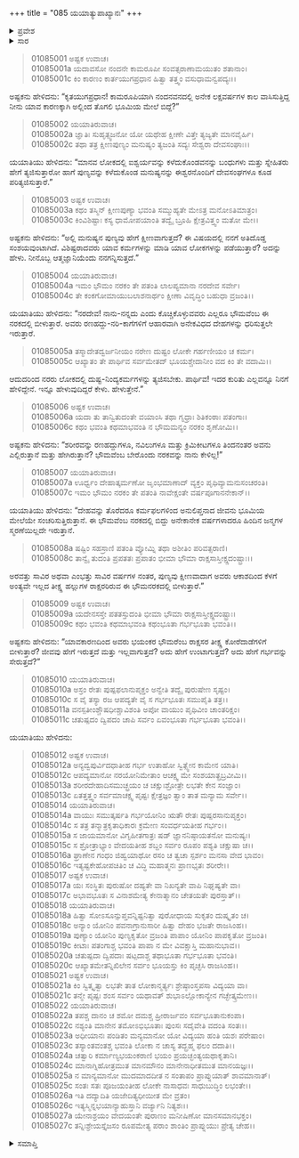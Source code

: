 +++
title = "085 ಯಯಾತ್ಯುಪಾಖ್ಯಾನಃ"
+++

<details><summary>ಪ್ರವೇಶ</summary>


।।   ಓಂ ಓಂ ನಮೋ ನಾರಾಯಣಾಯ।।   ಶ್ರೀ ವೇದವ್ಯಾಸಾಯ ನಮಃ ।।

ಶ್ರೀ ಕೃಷ್ಣದ್ವೈಪಾಯನ ವೇದವ್ಯಾಸ ವಿರಚಿತ  

**ಶ್ರೀ ಮಹಾಭಾರತ**

**ಆದಿ ಪರ್ವ**

**ಸಂಭವ ಪರ್ವ**

**ಅಧ್ಯಾಯ 85**

</details>


<details><summary>ಸಾರ</summary>

ಅಷ್ಟಕ ಮತ್ತು ಯಯಾತಿಯರ ಸಂವಾದ (1-27)

</details>

> 01085001 ಅಷ್ಟಕ ಉವಾಚ।  
01085001a ಯದಾವಸೋ ನಂದನೇ ಕಾಮರೂಪೀ ಸಂವತ್ಸರಾಣಾಮಯುತಂ ಶತಾನಾಂ।   
01085001c ಕಿಂ ಕಾರಣಂ ಕಾರ್ತಯುಗಪ್ರಧಾನ ಹಿತ್ವಾ ತತ್ತ್ವಂ ವಸುಧಾಮನ್ವಪದ್ಯಃ।।

ಅಷ್ಟಕನು ಹೇಳಿದನು: “ಕೃತಯುಗಪ್ರಧಾನ! ಕಾಮರೂಪಿಯಾಗಿ ನಂದನವನದಲ್ಲಿ ಅನೇಕ ಲಕ್ಷವರ್ಷಗಳ ಕಾಲ ವಾಸಿಸುತ್ತಿದ್ದ ನೀನು ಯಾವ ಕಾರಣಕ್ಕಾಗಿ ಅಲ್ಲಿಂದ ತೊಗಲಿ ಭೂಮಿಯ ಮೇಲೆ ಬಿದ್ದೆ?”

> 01085002 ಯಯಾತಿರುವಾಚ।  
01085002a ಜ್ಞಾತಿಃ ಸುಹೃತ್ಸ್ವಜನೋ ಯೋ ಯಥೇಹ ಕ್ಷೀಣೇ ವಿತ್ತೇ ತ್ಯಜ್ಯತೇ ಮಾನವೈರ್ಹಿ।  
01085002c ತಥಾ ತತ್ರ ಕ್ಷೀಣಪುಣ್ಯಂ ಮನುಷ್ಯಂ ತ್ಯಜಂತಿ ಸದ್ಯಃ ಸೇಶ್ವರಾ ದೇವಸಂಘಾಃ।।

ಯಯಾತಿಯು ಹೇಳಿದನು: “ಮಾನವ ಲೋಕದಲ್ಲಿ ಐಶ್ವರ್ಯವನ್ನು ಕಳೆದುಕೊಂಡವನನ್ನು ಬಂಧುಗಳು ಮತ್ತು ಸ್ನೇಹಿತರು ಹೇಗೆ ತ್ಯಜಿಸುತ್ತಾರೋ ಹಾಗೆ ಪುಣ್ಯವನ್ನು ಕಳೆದುಕೊಂಡ ಮನುಷ್ಯನನ್ನು ಈಶ್ವರನೊಂದಿಗೆ ದೇವಸಂಘಗಳೂ ಕೂಡ ಪರಿತ್ಯಜಿಸುತ್ತಾರೆ.”

> 01085003 ಅಷ್ಟಕ ಉವಾಚ।  
01085003a ಕಥಂ ತಸ್ಮಿನ್ ಕ್ಷೀಣಪುಣ್ಯಾ ಭವಂತಿ ಸಮ್ಮುಹ್ಯತೇ ಮೇಽತ್ರ ಮನೋಽತಿಮಾತ್ರಂ।  
01085003c ಕಿಂವಿಶಿಷ್ಟಾಃ ಕಸ್ಯ ಧಾಮೋಪಯಾಂತಿ ತದ್ವೈ ಬ್ರೂಹಿ ಕ್ಷೇತ್ರವಿತ್ತ್ವಂ ಮತೋ ಮೇ।।

ಅಷ್ಟಕನು ಹೇಳಿದನು: “ಅಲ್ಲಿ ಮನುಷ್ಯನ ಪುಣ್ಯವು ಹೇಗೆ ಕ್ಷೀಣವಾಗುತ್ತದೆ? ಈ ವಿಷಯದಲ್ಲಿ ನನಗೆ ಅತಿದೊಡ್ಡ ಸಂಶಯವುಂಟಾಗಿದೆ. ವಿಶಿಷ್ಟರಾದವರು ಯಾವ ಕರ್ಮಗಳನ್ನು ಮಾಡಿ ಯಾವ ಲೋಕಗಳನ್ನು ಪಡೆಯುತ್ತಾರೆ? ಅದನ್ನು ಹೇಳು. ನೀನೊಬ್ಬ ಆತ್ಮಜ್ಞಾನಿಯೆಂದು ನನಗನ್ನಿಸುತ್ತದೆ.”

> 01085004 ಯಯಾತಿರುವಾಚ।  
01085004a ಇಮಂ ಭೌಮಂ ನರಕಂ ತೇ ಪತಂತಿ ಲಾಲಪ್ಯಮಾನಾ ನರದೇವ ಸರ್ವೇ।  
01085004c ತೇ ಕಂಕಗೋಮಾಯುಬಲಾಶನಾರ್ಥಂ ಕ್ಷೀಣಾ ವಿವೃದ್ಧಿಂ ಬಹುಧಾ ವ್ರಜಂತಿ।।

ಯಯಾತಿಯು ಹೇಳಿದನು: “ನರದೇವ! ನಾನು-ನನ್ನದು ಎಂದು ಕೊಚ್ಚಿಕೊಳ್ಳುವವರು ಎಲ್ಲರೂ ಭೌಮವೆಂಬ ಈ ನರಕದಲ್ಲಿ ಬೀಳುತ್ತಾರೆ. ಅವರು ರಣಹದ್ದು-ನರಿ-ಕಾಗೆಗಳಿಗೆ ಆಹಾರವಾಗಿ ಅನೇಕವಿಧದ ದೇಹಗಳನ್ನು ಧರಿಸುತ್ತಲೇ ಇರುತ್ತಾರೆ.

> 01085005a ತಸ್ಮಾದೇತದ್ವರ್ಜನೀಯಂ ನರೇಣ ದುಷ್ಟಂ ಲೋಕೇ ಗರ್ಹಣೀಯಂ ಚ ಕರ್ಮ।  
01085005c ಆಖ್ಯಾತಂ ತೇ ಪಾರ್ಥಿವ ಸರ್ವಮೇತದ್ ಭೂಯಶ್ಚೇದಾನೀಂ ವದ ಕಿಂ ತೇ ವದಾಮಿ।।

ಆದುದರಿಂದ ನರರು ಲೋಕದಲ್ಲಿ ದುಷ್ಟ-ನಿಂದ್ಯಕರ್ಮಗಳನ್ನು ತ್ಯಜಿಸಬೇಕು. ಪಾರ್ಥಿವ! ಇದರ ಕುರಿತು ಎಲ್ಲವನ್ನೂ ನಿನಗೆ ಹೇಳಿದ್ದೇನೆ. ಇನ್ನೂ ಹೇಳುವುದಿದ್ದರೆ ಕೇಳು. ಹೇಳುತ್ತೇನೆ.”

> 01085006 ಅಷ್ಟಕ ಉವಾಚ।  
01085006a ಯದಾ ತು ತಾನ್ವಿತುದಂತೇ ವಯಾಂಸಿ ತಥಾ ಗೃಧ್ರಾಃ ಶಿತಿಕಂಠಾಃ ಪತಂಗಾಃ।  
01085006c ಕಥಂ ಭವಂತಿ ಕಥಮಾಭವಂತಿ ನ ಭೌಮಮನ್ಯಂ ನರಕಂ ಶೃಣೋಮಿ।।

ಅಷ್ಟಕನು ಹೇಳಿದನು: “ಶರೀರವನ್ನು ರಣಹದ್ದುಗಳೂ, ನವಿಲುಗಳೂ ಮತ್ತು ಕ್ರಿಮಿಕೀಟಗಳೂ ತಿಂದನಂತರ ಅವನು ಎಲ್ಲಿರುತ್ತಾನೆ ಮತ್ತು ಹೇಗಿರುತ್ತಾನೆ? ಭೌಮವೆಂಬ ಬೇರೊಂದು ನರಕವನ್ನು ನಾನು ಕೇಳಿಲ್ಲ!”

> 01085007 ಯಯಾತಿರುವಾಚ।  
01085007a ಊರ್ಧ್ವಂ ದೇಹಾತ್ಕರ್ಮಣೋ ಜೃಂಭಮಾಣಾದ್ ವ್ಯಕ್ತಂ ಪೃಥಿವ್ಯಾಮನುಸಂಚರಂತಿ।  
01085007c ಇಮಂ ಭೌಮಂ ನರಕಂ ತೇ ಪತಂತಿ ನಾವೇಕ್ಷಂತೇ ವರ್ಷಪೂಗಾನನೇಕಾನ್।।

ಯಯಾತಿಯು ಹೇಳಿದನು: “ದೇಹವನ್ನು ತೊರೆದರೂ ಕರ್ಮಫಲಗಳಿಂದ ಅನುಲಿಪ್ತನಾದ ಜೀವನು ಭೂಮಿಯ ಮೇಲೆಯೇ ಸಂಚರಿಸುತ್ತಿರುತ್ತಾನೆ. ಈ ಭೌಮವೆಂಬ ನರಕದಲ್ಲಿ ಬಿದ್ದು ಅನೇಕಾನೇಕ ವರ್ಷಗಳಾದರೂ ಹಿಂದಿನ ಜನ್ಮಗಳ ಸ್ಮರಣೆಯಿಲ್ಲದೇ ಇರುತ್ತಾನೆ.

> 01085008a ಷಷ್ಟಿಂ ಸಹಸ್ರಾಣಿ ಪತಂತಿ ವ್ಯೋಮ್ನಿ ತಥಾ ಅಶೀತಿಂ ಪರಿವತ್ಸರಾಣಿ।  
01085008c ತಾನ್ವೈ ತುದಂತಿ ಪ್ರಪತತಃ ಪ್ರಪಾತಂ ಭೀಮಾ ಭೌಮಾ ರಾಕ್ಷಸಾಸ್ತೀಕ್ಷ್ಣದಂಷ್ಟ್ರಾಃ।।

ಅರವತ್ತು ಸಾವಿರ ಅಥವಾ ಎಂಭತ್ತು ಸಾವಿರ ವರ್ಷಗಳ ನಂತರ, ಪುಣ್ಯವು ಕ್ಷೀಣವಾದಾಗ ಅವರು ಆಕಾಶದಿಂದ ಕೆಳಗೆ ಅಂತ್ಯವೇ ಇಲ್ಲದ ತೀಕ್ಷ್ಣ ಹಲ್ಲುಗಳ ರಾಕ್ಷರರಿರುವ ಈ ಭೌಮನರಕದಲ್ಲಿ ಬೀಳುತ್ತಾರೆ.”

> 01085009 ಅಷ್ಟಕ ಉವಾಚ।  
01085009a ಯದೇನಸಸ್ತೇ ಪತತಸ್ತುದಂತಿ ಭೀಮಾ ಭೌಮಾ ರಾಕ್ಷಸಾಸ್ತೀಕ್ಷ್ಣದಂಷ್ಟ್ರಾಃ।  
01085009c ಕಥಂ ಭವಂತಿ ಕಥಮಾಭವಂತಿ ಕಥಂಭೂತಾ ಗರ್ಭಭೂತಾ ಭವಂತಿ।।

ಅಷ್ಟಕನು ಹೇಳಿದನು: “ಯಾವಕಾರಣದಿಂದ ಅವರು ಭಯಂಕರ ಭೌಮರೆಂಬ ರಾಕ್ಷಸರ ತೀಕ್ಷ್ಣ ಕೋರೆದಾಡೆಗಳಿಗೆ ಬೀಳುತ್ತಾರೆ? ಜೀವವು ಹೇಗೆ ಇರುತ್ತದೆ ಮತ್ತು ಇಲ್ಲವಾಗುತ್ತದೆ? ಅದು ಹೇಗೆ ಉಂಟಾಗುತ್ತದೆ? ಅದು ಹೇಗೆ ಗರ್ಭವನ್ನು ಸೇರುತ್ತದೆ?”

> 01085010 ಯಯಾತಿರುವಾಚ।  
01085010a ಅಸ್ರಂ ರೇತಃ ಪುಷ್ಪಫಲಾನುಪೃಕ್ತಂ ಅನ್ವೇತಿ ತದ್ವೈ ಪುರುಷೇಣ ಸೃಷ್ಟಂ।  
01085010c ಸ ವೈ ತಸ್ಯಾ ರಜ ಆಪದ್ಯತೇ ವೈ ಸ ಗರ್ಭಭೂತಃ ಸಮುಪೈತಿ ತತ್ರ।।  
01085011a ವನಸ್ಪತೀಂಶ್ಚೌಷಧೀಶ್ಚಾವಿಶಂತಿ ಅಪೋ ವಾಯುಂ ಪೃಥಿವೀಂ ಚಾಂತರಿಕ್ಷಂ।  
01085011c ಚತುಷ್ಪದಂ ದ್ವಿಪದಂ ಚಾಪಿ ಸರ್ವಂ ಏವಂಭೂತಾ ಗರ್ಭಭೂತಾ ಭವಂತಿ।।

ಯಯಾತಿಯು ಹೇಳಿದನು:

> 01085012 ಅಷ್ಟಕ ಉವಾಚ।  
01085012a ಅನ್ಯದ್ವಪುರ್ವಿದಧಾತೀಹ ಗರ್ಭ ಉತಾಹೋ ಸ್ವಿತ್ಸ್ವೇನ ಕಾಮೇನ ಯಾತಿ।  
01085012c ಆಪದ್ಯಮಾನೋ ನರಯೋನಿಮೇತಾಂ ಆಚಕ್ಷ್ವ ಮೇ ಸಂಶಯಾತ್ಪ್ರಬ್ರವೀಮಿ।।  
01085013a ಶರೀರದೇಹಾದಿಸಮುಚ್ಛ್ರಯಂ ಚ ಚಕ್ಷುಃಶ್ರೋತ್ರೇ ಲಭತೇ ಕೇನ ಸಂಜ್ಞಾಂ।  
01085013c ಏತತ್ತತ್ತ್ವಂ ಸರ್ವಮಾಚಕ್ಷ್ವ ಪೃಷ್ಟಃ ಕ್ಷೇತ್ರಜ್ಞಂ ತ್ವಾಂ ತಾತ ಮನ್ಯಾಮ ಸರ್ವೇ।।  
01085014 ಯಯಾತಿರುವಾಚ।  
01085014a ವಾಯುಃ ಸಮುತ್ಕರ್ಷತಿ ಗರ್ಭಯೋನಿಂ ಋತೌ ರೇತಃ ಪುಷ್ಪರಸಾನುಪೃಕ್ತಂ।  
01085014c ಸ ತತ್ರ ತನ್ಮಾತ್ರಕೃತಾಧಿಕಾರಃ ಕ್ರಮೇಣ ಸಂವರ್ಧಯತೀಹ ಗರ್ಭಂ।।  
01085015a ಸ ಜಾಯಮಾನೋ ವಿಗೃಹೀತಗಾತ್ರಃ ಷಡ್ ಜ್ಞಾನನಿಷ್ಠಾಯತನೋ ಮನುಷ್ಯಃ।   
01085015c ಸ ಶ್ರೋತ್ರಾಭ್ಯಾಂ ವೇದಯತೀಹ ಶಬ್ದಂ ಸರ್ವಂ ರೂಪಂ ಪಶ್ಯತಿ ಚಕ್ಷುಷಾ ಚ।।  
01085016a ಘ್ರಾಣೇನ ಗಂಧಂ ಜಿಹ್ವಯಾಥೋ ರಸಂ ಚ ತ್ವಚಾ ಸ್ಪರ್ಶಂ ಮನಸಾ ವೇದ ಭಾವಂ।  
01085016c ಇತ್ಯಷ್ಟಕೇಹೋಪಚಿತಿಂ ಚ ವಿದ್ಧಿ ಮಹಾತ್ಮನಃ ಪ್ರಾಣಭೃತಃ ಶರೀರೇ।।  
01085017 ಅಷ್ಟಕ ಉವಾಚ।  
01085017a ಯಃ ಸಂಸ್ಥಿತಃ ಪುರುಷೋ ದಹ್ಯತೇ ವಾ ನಿಖನ್ಯತೇ ವಾಪಿ ನಿಘೃಷ್ಯತೇ ವಾ।  
01085017c ಅಭಾವಭೂತಃ ಸ ವಿನಾಶಮೇತ್ಯ ಕೇನಾತ್ಮಾನಂ ಚೇತಯತೇ ಪುರಸ್ತಾತ್।।  
01085018 ಯಯಾತಿರುವಾಚ।  
01085018a ಹಿತ್ವಾ ಸೋಽಸೂನ್ಸುಪ್ತವನ್ನಿಷ್ಟನಿತ್ವಾ ಪುರೋಧಾಯ ಸುಕೃತಂ ದುಷ್ಕೃತಂ ಚ।  
01085018c ಅನ್ಯಾಂ ಯೋನಿಂ ಪವನಾಗ್ರಾನುಸಾರೀ ಹಿತ್ವಾ ದೇಹಂ ಭಜತೇ ರಾಜಸಿಂಹ।।  
01085019a ಪುಣ್ಯಾಂ ಯೋನಿಂ ಪುಣ್ಯಕೃತೋ ವ್ರಜಂತಿ ಪಾಪಾಂ ಯೋನಿಂ ಪಾಪಕೃತೋ ವ್ರಜಂತಿ।  
01085019c ಕೀಟಾಃ ಪತಂಗಾಶ್ಚ ಭವಂತಿ ಪಾಪಾ ನ ಮೇ ವಿವಕ್ಷಾಸ್ತಿ ಮಹಾನುಭಾವ।।  
01085020a ಚತುಷ್ಪದಾ ದ್ವಿಪದಾಃ ಷಟ್ಪದಾಶ್ಚ ತಥಾಭೂತಾ ಗರ್ಭಭೂತಾ ಭವಂತಿ।  
01085020c ಆಖ್ಯಾತಮೇತನ್ನಿಖಿಲೇನ ಸರ್ವಂ ಭೂಯಸ್ತು ಕಿಂ ಪೃಚ್ಛಸಿ ರಾಜಸಿಂಹ।।  
01085021 ಅಷ್ಟಕ ಉವಾಚ।  
01085021a ಕಿಂ ಸ್ವಿತ್ಕೃತ್ವಾ ಲಭತೇ ತಾತ ಲೋಕಾನ್ಮರ್ತ್ಯಃ ಶ್ರೇಷ್ಠಾಂಸ್ತಪಸಾ ವಿದ್ಯಯಾ ವಾ।  
01085021c ತನ್ಮೇ ಪೃಷ್ಟಃ ಶಂಸ ಸರ್ವಂ ಯಥಾವತ್ ಶುಭಾಽಲ್ಲೋಕಾನ್ಯೇನ ಗಚ್ಛೇತ್ಕ್ರಮೇಣ।।  
01085022 ಯಯಾತಿರುವಾಚ।  
01085022a ತಪಶ್ಚ ದಾನಂ ಚ ಶಮೋ ದಮಶ್ಚ ಹ್ರೀರಾರ್ಜವಂ ಸರ್ವಭೂತಾನುಕಂಪಾ।  
01085022c ನಶ್ಯಂತಿ ಮಾನೇನ ತಮೋಽಭಿಭೂತಾಃ ಪುಂಸಃ ಸದೈವೇತಿ ವದಂತಿ ಸಂತಃ।।  
01085023a ಅಧೀಯಾನಃ ಪಂಡಿತಂ ಮನ್ಯಮಾನೋ ಯೋ ವಿದ್ಯಯಾ ಹಂತಿ ಯಶಃ ಪರೇಷಾಂ।  
01085023c ತಸ್ಯಾಂತವಂತಶ್ಚ ಭವಂತಿ ಲೋಕಾ ನ ಚಾಸ್ಯ ತದ್ಬ್ರಹ್ಮ ಫಲಂ ದದಾತಿ।।  
01085024a ಚತ್ವಾರಿ ಕರ್ಮಾಣ್ಯಭಯಂಕರಾಣಿ ಭಯಂ ಪ್ರಯಚ್ಛಂತ್ಯಯಥಾಕೃತಾನಿ।  
01085024c ಮಾನಾಗ್ನಿಹೋತ್ರಮುತ ಮಾನಮೌನಂ ಮಾನೇನಾಧೀತಮುತ ಮಾನಯಜ್ಞಃ।।  
01085025a ನ ಮಾನ್ಯಮಾನೋ ಮುದಮಾದದೀತ ನ ಸಂತಾಪಂ ಪ್ರಾಪ್ನುಯಾತ್ ಶಾವಮಾನಾತ್।  
01085025c ಸಂತಃ ಸತಃ ಪೂಜಯಂತೀಹ ಲೋಕೇ ನಾಸಾಧವಃ ಸಾಧುಬುದ್ಧಿಂ ಲಭಂತೇ।।  
01085026a ಇತಿ ದದ್ಯಾದಿತಿ ಯಜೇದಿತ್ಯಧೀಯೀತ ಮೇ ವ್ರತಂ।   
01085026c ಇತ್ಯಸ್ಮಿನ್ನಭಯಾನ್ಯಾಹುಸ್ತಾನಿ ವರ್ಜ್ಯಾನಿ ನಿತ್ಯಶಃ।।  
01085027a ಯೇನಾಶ್ರಯಂ ವೇದಯಂತೇ ಪುರಾಣಂ ಮನೀಷಿಣೋ ಮಾನಸಮಾನಭಕ್ತಂ।  
01085027c ತನ್ನಿಃಶ್ರೇಯಸ್ತೈಜಸಂ ರೂಪಮೇತ್ಯ ಪರಾಂ ಶಾಂತಿಂ ಪ್ರಾಪ್ನುಯುಃ ಪ್ರೇತ್ಯ ಚೇಹ।।


<details><summary>ಸಮಾಪ್ತಿ</summary>


ಇತಿ ಶ್ರೀ ಮಹಾಭಾರತೇ ಆದಿಪರ್ವಣಿ ಸಂಭವಪರ್ವಣಿ ಯಯಾತ್ಯುಪಾಖ್ಯಾನೇ ಪಂಚಶೀತಿತಮೋಽಧ್ಯಾಯಃ।।  
ಇದು ಶ್ರೀ ಮಹಾಭಾರತದಲ್ಲಿ ಆದಿಪರ್ವದಲ್ಲಿ ಸಂಭವ ಪರ್ವದಲ್ಲಿ ಯಯಾತಿ-ಉಪಾಖ್ಯಾನದಲ್ಲಿ ಎಂಭತ್ತೈದನೆಯ ಅಧ್ಯಾಯವು.

</details>

